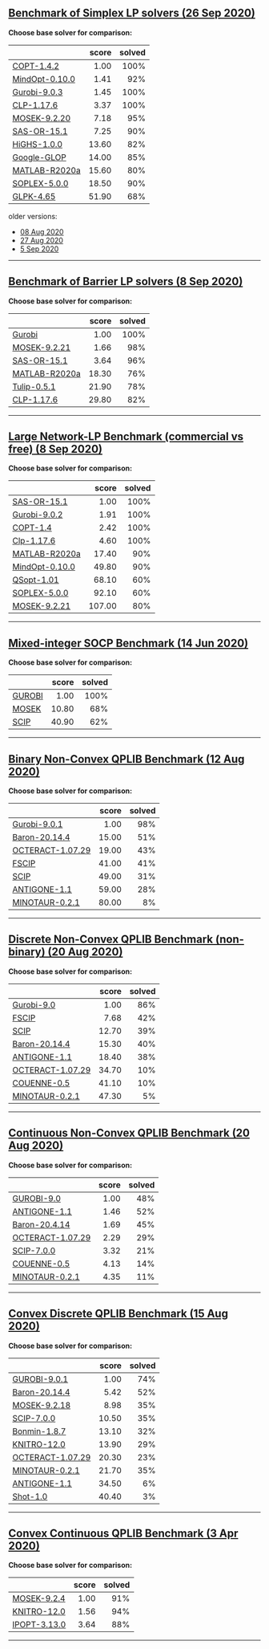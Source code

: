 
## [Benchmark of Simplex LP solvers (26 Sep 2020)](http://plato.asu.edu/ftp/lpsimp.html)
**Choose base solver for comparison:**

|      | score | solved |
| :--- | ---:  | ---:   |
|[COPT-1.4.2](lpsimp-COPT.html) | 1.00 | 100%|
|[MindOpt-0.10.0](lpsimp-MDOPT.html) | 1.41 | 92%|
|[Gurobi-9.0.3](lpsimp-Gurob.html) | 1.45 | 100%|
|[CLP-1.17.6](lpsimp-CLP.html) | 3.37 | 100%|
|[MOSEK-9.2.20](lpsimp-MSK.html) | 7.18 | 95%|
|[SAS-OR-15.1](lpsimp-SAS.html) | 7.25 | 90%|
|[HiGHS-1.0.0](lpsimp-HiGHS.html) | 13.60 | 82%|
|[Google-GLOP](lpsimp-GLOP.html) | 14.00 | 85%|
|[MATLAB-R2020a](lpsimp-MATL.html) | 15.60 | 80%|
|[SOPLEX-5.0.0](lpsimp-SPLX.html) | 18.50 | 90%|
|[GLPK-4.65](lpsimp-GLPK.html) | 51.90 | 68%|


 older versions:
 - [08 Aug 2020](lpsimp-08-Aug-2020.html)
 - [27 Aug 2020](lpsimp-27-Aug-2020.html)
 - [5 Sep 2020](lpsimp-5-Sep-2020.html)


 --- 


## [Benchmark of Barrier LP solvers (8 Sep 2020)](http://plato.asu.edu/ftp/lpbar.html)
**Choose base solver for comparison:**

|      | score | solved |
| :--- | ---:  | ---:   |
|[Gurobi](lpbar-Gurobi.html) | 1.00 | 100%|
|[MOSEK-9.2.21](lpbar-MOSEK.html) | 1.66 | 98%|
|[SAS-OR-15.1](lpbar-SAS.html) | 3.64 | 96%|
|[MATLAB-R2020a](lpbar-MATLAB.html) | 18.30 | 76%|
|[Tulip-0.5.1](lpbar-TULIP.html) | 21.90 | 78%|
|[CLP-1.17.6](lpbar-CLP.html) | 29.80 | 82%|


 --- 


## [Large Network-LP Benchmark (commercial vs free) (8 Sep 2020)](http://plato.asu.edu/ftp/network.html)
**Choose base solver for comparison:**

|      | score | solved |
| :--- | ---:  | ---:   |
|[SAS-OR-15.1](network-SAS.html) | 1.00 | 100%|
|[Gurobi-9.0.2](network-GUR.html) | 1.91 | 100%|
|[COPT-1.4](network-COPT.html) | 2.42 | 100%|
|[Clp-1.17.6](network-CLP.html) | 4.60 | 100%|
|[MATLAB-R2020a](network-MATL.html) | 17.40 | 90%|
|[MindOpt-0.10.0](network-MDOPT.html) | 49.80 | 90%|
|[QSopt-1.01](network-QSOPT.html) | 68.10 | 60%|
|[SOPLEX-5.0.0](network-SOPLX.html) | 92.10 | 60%|
|[MOSEK-9.2.21](network-MOSEK.html) | 107.00 | 80%|


 --- 


## [Mixed-integer SOCP Benchmark (14 Jun 2020)](http://plato.asu.edu/ftp/misocp.html)
**Choose base solver for comparison:**

|      | score | solved |
| :--- | ---:  | ---:   |
|[GUROBI](misocp-GUROBI.html) | 1.00 | 100%|
|[MOSEK](misocp-MOSEK.html) | 10.80 | 68%|
|[SCIP](misocp-SCIP.html) | 40.90 | 62%|


 --- 


## [Binary Non-Convex QPLIB Benchmark (12 Aug 2020)](http://plato.asu.edu/ftp/qplib.html)
**Choose base solver for comparison:**

|      | score | solved |
| :--- | ---:  | ---:   |
|[Gurobi-9.0.1](qplib-GUROBI.html) | 1.00 | 98%|
|[Baron-20.14.4](qplib-BARON.html) | 15.00 | 51%|
|[OCTERACT-1.07.29](qplib-OCTERACT.html) | 19.00 | 43%|
|[FSCIP](qplib-FSCIP.html) | 41.00 | 41%|
|[SCIP](qplib-SCIP.html) | 49.00 | 31%|
|[ANTIGONE-1.1](qplib-ANTIGONE.html) | 59.00 | 28%|
|[MINOTAUR-0.2.1](qplib-MINOTAUR.html) | 80.00 | 8%|


 --- 


## [Discrete Non-Convex QPLIB Benchmark (non-binary) (20 Aug 2020)](http://plato.asu.edu/ftp/nonbinary.html)
**Choose base solver for comparison:**

|      | score | solved |
| :--- | ---:  | ---:   |
|[Gurobi-9.0](nonbinary-GUROBI.html) | 1.00 | 86%|
|[FSCIP](nonbinary-FSCIP.html) | 7.68 | 42%|
|[SCIP](nonbinary-SCIP.html) | 12.70 | 39%|
|[Baron-20.14.4](nonbinary-BARON.html) | 15.30 | 40%|
|[ANTIGONE-1.1](nonbinary-ANTIGONE.html) | 18.40 | 38%|
|[OCTERACT-1.07.29](nonbinary-OCTERACT.html) | 34.70 | 10%|
|[COUENNE-0.5](nonbinary-COUENNE.html) | 41.10 | 10%|
|[MINOTAUR-0.2.1](nonbinary-MINOTAUR.html) | 47.30 | 5%|


 --- 


## [Continuous Non-Convex QPLIB Benchmark (20 Aug 2020)](http://plato.asu.edu/ftp/cnconv.html)
**Choose base solver for comparison:**

|      | score | solved |
| :--- | ---:  | ---:   |
|[GUROBI-9.0](cnconv-GUROBI.html) | 1.00 | 48%|
|[ANTIGONE-1.1](cnconv-ANTIGONE.html) | 1.46 | 52%|
|[Baron-20.4.14](cnconv-BARON.html) | 1.69 | 45%|
|[OCTERACT-1.07.29](cnconv-OCTERACT.html) | 2.29 | 29%|
|[SCIP-7.0.0](cnconv-SCIP.html) | 3.32 | 21%|
|[COUENNE-0.5](cnconv-COUENNE.html) | 4.13 | 14%|
|[MINOTAUR-0.2.1](cnconv-MINOTAUR.html) | 4.35 | 11%|


 --- 


## [Convex Discrete QPLIB Benchmark (15 Aug 2020)](http://plato.asu.edu/ftp/convex.html)
**Choose base solver for comparison:**

|      | score | solved |
| :--- | ---:  | ---:   |
|[GUROBI-9.0.1](convex-GUROBI.html) | 1.00 | 74%|
|[Baron-20.14.4](convex-BARON.html) | 5.42 | 52%|
|[MOSEK-9.2.18](convex-MOSEK.html) | 8.98 | 35%|
|[SCIP-7.0.0](convex-SCIP.html) | 10.50 | 35%|
|[Bonmin-1.8.7](convex-BONMIN.html) | 13.10 | 32%|
|[KNITRO-12.0](convex-KNITRO.html) | 13.90 | 29%|
|[OCTERACT-1.07.29](convex-OCTERACT.html) | 20.30 | 23%|
|[MINOTAUR-0.2.1](convex-MINOTAUR.html) | 21.70 | 35%|
|[ANTIGONE-1.1](convex-ANTIGONE.html) | 34.50 | 6%|
|[Shot-1.0](convex-SHOT.html) | 40.40 | 3%|


 --- 


## [Convex Continuous QPLIB Benchmark (3 Apr 2020)](http://plato.asu.edu/ftp/cconvex.html)
**Choose base solver for comparison:**

|      | score | solved |
| :--- | ---:  | ---:   |
|[MOSEK-9.2.4](cconvex-MOSEK.html) | 1.00 | 91%|
|[KNITRO-12.0](cconvex-KNITRO.html) | 1.56 | 94%|
|[IPOPT-3.13.0](cconvex-IPOPT.html) | 3.64 | 88%|


 --- 

